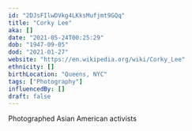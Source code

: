 ```yaml
---
id: "2DJsFIlwDVkg4LKksMufjmt9GQq"
title: "Corky Lee"
aka: []
date: "2021-05-24T00:25:29"
dob: "1947-09-05"
dod: "2021-01-27"
website: "https://en.wikipedia.org/wiki/Corky_Lee"
ethnicity: []
birthLocation: "Queens, NYC"
tags: ["Photography"]
influencedBy: []
draft: false
---
```


Photographed Asian American activists
